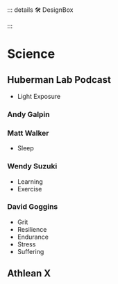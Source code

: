 ::: details 🛠 DesignBox



:::

# Science

## Huberman Lab Podcast

- Light Exposure

### Andy Galpin


### Matt Walker

- Sleep

### Wendy Suzuki

- Learning
- Exercise

### David Goggins

- Grit
- Resilience
- Endurance
- Stress
- Suffering


## Athlean X

